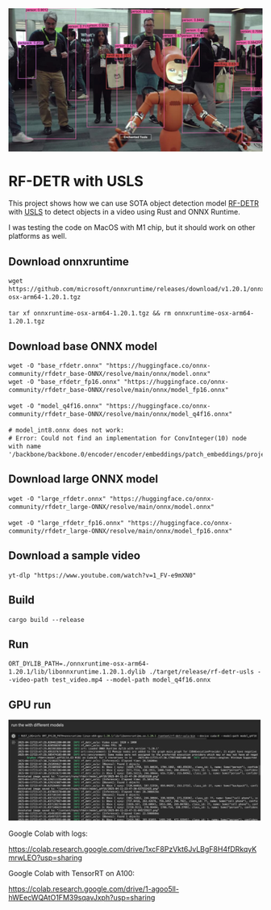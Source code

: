 <img src="./assets/result.jpeg" width="800"> 

# RF-DETR with USLS

This project shows how we can use SOTA object detection model [RF-DETR][2] with [USLS][1] to detect objects in a video using Rust and ONNX Runtime.

I was testing the code on MacOS with M1 chip, but it should work on other platforms as well.

## Download onnxruntime

```shell
wget https://github.com/microsoft/onnxruntime/releases/download/v1.20.1/onnxruntime-osx-arm64-1.20.1.tgz

tar xf onnxruntime-osx-arm64-1.20.1.tgz && rm onnxruntime-osx-arm64-1.20.1.tgz
```

## Download base ONNX model

```shell
wget -O "base_rfdetr.onnx" "https://huggingface.co/onnx-community/rfdetr_base-ONNX/resolve/main/onnx/model.onnx"
wget -O "base_rfdetr_fp16.onnx" "https://huggingface.co/onnx-community/rfdetr_base-ONNX/resolve/main/onnx/model_fp16.onnx"

wget -O "model_q4f16.onnx" "https://huggingface.co/onnx-community/rfdetr_base-ONNX/resolve/main/onnx/model_q4f16.onnx"

# model_int8.onnx does not work:
# Error: Could not find an implementation for ConvInteger(10) node with name '/backbone/backbone.0/encoder/encoder/embeddings/patch_embeddings/projection/Conv_quant'
```

## Download large ONNX model

```shell
wget -O "large_rfdetr.onnx" "https://huggingface.co/onnx-community/rfdetr_large-ONNX/resolve/main/onnx/model.onnx"

wget -O "large_rfdetr_fp16.onnx" "https://huggingface.co/onnx-community/rfdetr_large-ONNX/resolve/main/onnx/model_fp16.onnx"
```

## Download a sample video

```shell
yt-dlp "https://www.youtube.com/watch?v=1_FV-e9mXN0"
```

## Build

```shell
cargo build --release
```

## Run 

```shell
ORT_DYLIB_PATH=./onnxruntime-osx-arm64-1.20.1/lib/libonnxruntime.1.20.1.dylib ./target/release/rf-detr-usls --video-path test_video.mp4 --model-path model_q4f16.onnx
```

## GPU run

<img src="./assets/run-on-cuda.png" width="500"> 

Google Colab with logs: 

https://colab.research.google.com/drive/1xcF8PzVkt6JvLBgF8H4fDRkqyKmrwLEO?usp=sharing

Google Colab with TensorRT on A100:

https://colab.research.google.com/drive/1-agoo5ll-hWEecWQAtO1FM39sqavJxph?usp=sharing

[1]: https://github.com/jamjamjon/usls
[2]: https://github.com/roboflow/rf-detr

